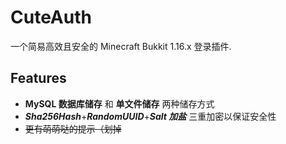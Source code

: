 # **CuteAuth**

一个简易高效且安全的 Minecraft Bukkit 1.16.x 登录插件.

## Features

- **MySQL 数据库储存** 和 **单文件储存** 两种储存方式
- ***Sha256Hash***+***RandomUUID***+***Salt 加盐*** 三重加密以保证安全性
- ~~更有萌萌哒的提示（划掉~~
